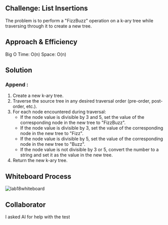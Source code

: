 ## Challenge: List Insertions
The problem is to perform a "FizzBuzz" operation on a k-ary tree while traversing through it to create a new tree.
## Approach & Efficiency
Big O
Time: O(n)
Space: O(n)

## Solution
### Append :
1. Create a new k-ary tree.
2. Traverse the source tree in any desired traversal order (pre-order, post-order, etc.).
3. For each node encountered during traversal:
    * If the node value is divisible by 3 and 5, set the value of the corresponding node in the new tree to "FizzBuzz".
    * If the node value is divisible by 3, set the value of the corresponding node in the new tree to "Fizz".
    * If the node value is divisible by 5, set the value of the corresponding node in the new tree to "Buzz".
    * If the node value is not divisible by 3 or 5, convert the number to a string and set it as the value in the new tree.
4. Return the new k-ary tree.

## Whiteboard Process
![lab18whiteboard](whiteboard18.png)

## Collaborator
I asked AI for help with the test
